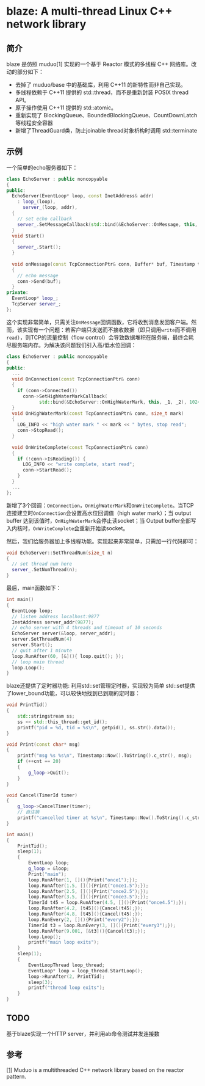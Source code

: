 # blaze: A multi-thread Linux C++ network library 

## 简介

blaze 是仿照 muduo[1] 实现的一个基于 Reactor 模式的多线程 C++ 网络库。改动的部分如下：
- 去掉了 muduo/base 中的基础库，利用 C++11 的新特性而非自己实现。
- 多线程依赖于 C++11 提供的 std::thread，而不是重新封装 POSIX thread API。
- 原子操作使用 C++11 提供的 std::atomic。
- 重新实现了 BlockingQueue、BoundedBlockingQueue、CountDownLatch 等线程安全容器
- 新增了ThreadGuard类，防止joinable thread对象析构时调用 std::terminate
## 示例

一个简单的echo服务器如下：

```C++
class EchoServer : public noncopyable
{
public:
  EchoServer(EventLoop* loop, const InetAddress& addr)
    : loop_(loop),
      server_(loop, addr),
  {
    // set echo callback
    server_.SetMessageCallback(std::bind(&EchoServer::OnMessage, this, _1, _2, _3));
  }
  void Start() 
  { 
    server_.Start(); 
  }
  
  void onMessage(const TcpConnectionPtr& conn, Buffer* buf, Timestamp time)
  {
    // echo message
    conn->Send(buf);
  }
private:
  EventLoop* loop_;
  TcpServer server_;
};
```

这个实现非常简单，只需关注`OnMessage`回调函数，它将收到消息发回客户端。然而，该实现有一个问题：若客户端只发送而不接收数据（即只调用`write`而不调用`read`），则TCP的流量控制（flow control）会导致数据堆积在服务端，最终会耗尽服务端内存。为解决该问题我们引入高/低水位回调：

```c++
class EchoServer : public noncopyable
{
public:
  ...
  void OnConnection(const TcpConnectionPtr& conn)
  {
    if (conn->Connected())
      conn->SetHighWaterMarkCallback(
            std::bind(&EchoServer::OnHighWaterMark, this, _1, _2), 1024);
  }
  void OnHighWaterMark(const TcpConnectionPtr& conn, size_t mark)
  {
    LOG_INFO << "high water mark " << mark << " bytes, stop read";
    conn->StopRead();
  }
  
  void OnWriteComplete(const TcpConnectionPtr& conn)
  {
    if (!conn->IsReading()) {
      LOG_INFO << "write complete, start read";
      conn->StartRead();
    }
  }
  ...
};
```

新增了3个回调：`OnConnection`，`OnHighWaterMark`和`OnWriteComplete`。当TCP连接建立时`OnConnection`会设置高水位回调值（high water mark）；当 output buffer 达到该值时，`OnHighWaterMark`会停止读socket；当 Output buffer全部写入内核时，`OnWriteComplete`会重新开始读socket。


然后，我们给服务器加上多线程功能。实现起来非常简单，只需加一行代码即可：

```c++
void EchoServer::SetThreadNum(size_t n)
{
  // set thread num here
  server_.SetNumThread(n);
}
```

最后，main函数如下：

```c++
int main()
{
  EventLoop loop;
  // listen address localhost:9877
  InetAddress server_addr(9877);
  // echo server with 4 threads and timeout of 10 seconds
  EchoServer server(&loop, server_addr);
  server.SetThreadNum(4)
  server.Start();
  // quit after 1 minute
  loop.RunAfter(60, [&](){ loop.quit(); });
  // loop main thread
  loop.Loop();
}
```
blaze还提供了定时器功能:
利用std::set管理定时器，实现较为简单
std::set提供了lower_bound功能，可以较快地找到已到期的定时器：
```c++
void PrintTid()
{
    std::stringstream ss;
    ss << std::this_thread::get_id();
    printf("pid = %d, tid = %s\n", getpid(), ss.str().data());
}

void Print(const char* msg)
{
    printf("msg %s %s\n", Timestamp::Now().ToString().c_str(), msg);
    if (++cnt == 20)
    {
        g_loop->Quit();
    }
}

void Cancel(TimerId timer)
{
    g_loop->CancelTimer(timer);
    // 自注销
    printf("cancelled timer at %s\n", Timestamp::Now().ToString().c_str());
}

int main()
{
    PrintTid();
    sleep(1);
    {
        EventLoop loop;
        g_loop = &loop;
        Print("main");
        loop.RunAfter(1, [](){Print("once1");});
        loop.RunAfter(1.5, [](){Print("once1.5");});
        loop.RunAfter(2.5, [](){Print("once2.5");});
        loop.RunAfter(3.5, [](){Print("once3.5");});
        TimerId t45 = loop.RunAfter(4.5, [](){Print("once4.5");});
        loop.RunAfter(4.2, [t45](){Cancel(t45);});
        loop.RunAfter(4.8, [t45](){Cancel(t45);});
        loop.RunEvery(2, [](){Print("every2");});
        TimerId t3 = loop.RunEvery(3, [](){Print("every3");});
        loop.RunAfter(9.001, [&t3](){Cancel(t3);});
        loop.Loop();
        printf("main loop exits");
    }
    sleep(1);
    {
        EventLoopThread loop_thread;
        EventLoop* loop = loop_thread.StartLoop();
        loop->RunAfter(2, PrintTid);
        sleep(3);
        printf("thread loop exits");
    }
}
```

## TODO
基于blaze实现一个HTTP server，并利用ab命令测试并发连接数

## 参考

[[1]](https://github.com/chenshuo/muduo) Muduo is a multithreaded C++ network library based on the reactor pattern.
